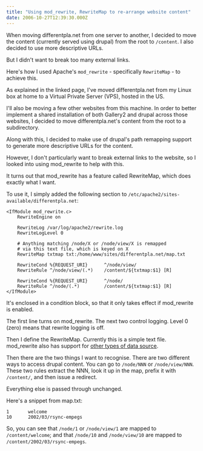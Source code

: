 ```yaml
---
title: "Using mod_rewrite, RewriteMap to re-arrange website content"
date: 2006-10-27T12:39:30.000Z
---
```


When moving differentpla.net from one server to another, I decided to move the content (currently served using drupal)
from the root to `/content`. I also decided to use more descriptive URLs.

But I didn't want to break too many external links.

Here's how I used Apache's `mod_rewrite` - specifically `RewriteMap` - to achieve this.

As explained in the linked page, I've moved differentpla.net from my Linux box at home to a Virtual Private Server
(VPS), hosted in the US.

I'll also be moving a few other websites from this machine. In order to better implement a shared installation of both
Gallery2 and drupal across those websites, I decided to move differentpla.net's content from the root to a subdirectory.

Along with this, I decided to make use of drupal's path remapping support to generate more descriptive URLs for the
content.

However, I don't particularly want to break external links to the website, so I looked into using mod_rewrite to help
with this.

It turns out that mod_rewrite has a feature called RewriteMap, which does exactly what I want.

To use it, I simply added the following section to
`/etc/apache2/sites-available/differentpla.net`:

    <IfModule mod_rewrite.c>
        RewriteEngine on

        RewriteLog /var/log/apache2/rewrite.log
        RewriteLogLevel 0

        # Anything matching /node/X or /node/view/X is remapped
        # via this text file, which is keyed on X
        RewriteMap txtmap txt:/home/www/sites/differentpla.net/map.txt

        RewriteCond %{REQUEST_URI}      ^/node/view/
        RewriteRule ^/node/view/(.*)    /content/${txtmap:$1} [R]

        RewriteCond %{REQUEST_URI}      ^/node/
        RewriteRule ^/node/(.*)         /content/${txtmap:$1} [R]
    </IfModule>

It's enclosed in a condition block, so that it only takes effect if mod_rewrite is enabled.

The first line turns on mod_rewrite. The next two control logging. Level 0 (zero) means that rewrite logging is off.

Then I define the RewriteMap. Currently this is a simple text file. mod_rewrite also has support for
[other types of data source](http://httpd.apache.org/docs/2.0/mod/mod_rewrite.html#rewritemap).

Then there are the two things I want to recognise. There are two different ways to access drupal content. You can go to
`/node/NNN` or `/node/view/NNN`. These two rules extract the NNN, look it up in the map, prefix it with `/content/`, and then
issue a redirect.

Everything else is passed through unchanged.

Here's a snippet from map.txt:

    1       welcome
    10      2002/03/rsync-empegs

So, you can see that `/node/1` or `/node/view/1` are mapped to `/content/welcome`; and that `/node/10` and `/node/view/10` are
mapped to `/content/2002/03/rsync-empegs`.

